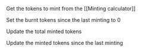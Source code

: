 Get the tokens to mint from the [[Minting calculator]]

Set the burnt tokens since the last minting to 0

Update the total minted tokens

Update the minted tokens since the last minting